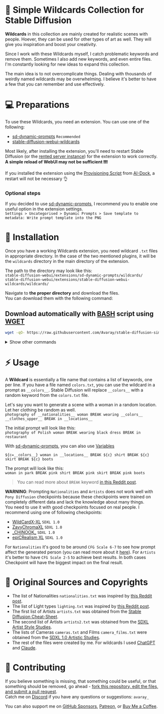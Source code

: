 # 📑 Simple Wildcards Collection for Stable Diffusion

<!-- <img src="images/1.png" width="23%" /> <img src="images/2.png" width="23%" /> <img src="images/3.png" width="23%" /> <img src="images/4.png" width="23%" /> -->

**Wildcards** in this collection are mainly created for realistic scenes with people. Hoever, they can be used for other types of art as well. They will give you inspiration and boost your creativity.

Since I work with these Wildcards myself, I catch problematic keywords and remove them. Sometimes I also add new keywords, and even entire files. I'm constantly looking for new ideas to expand this collection.

The main idea is to not overcomplicate things. Dealing with thousands of weirdly named wildcards may be overwhelming. I believe it's better to have a few that you can remember and use effectively.

# 💻 Preparations

To use these Wildcards, you need an extension. You can use one of the following:

- [sd-dynamic-prompts](https://github.com/adieyal/sd-dynamic-prompts) `Recommended`
- [stable-diffusion-webui-wildcards](https://github.com/AUTOMATIC1111/stable-diffusion-webui-wildcards)

Most likely, after installing the extension, you'll need to restart Stable Diffusion (or the [rented server instance](https://cloud.vast.ai/?ref_id=62878&creator_id=42512&name=null)) for the extension to work correctly. **A simple reload of WebUI may not be sufficient ❗️❗️❗️**

If you installed the extension using the [Provisioning Script](https://github.com/ai-dock/stable-diffusion-webui/blob/main/config/provisioning/default.sh) from [AI-Dock](https://github.com/ai-dock/stable-diffusion-webui), a restart will not be necessary 👌

### Optional steps

If you decided to use [sd-dynamic-prompts](https://github.com/adieyal/sd-dynamic-prompts), I recommend you to enable one useful option in the extension settings.  
`Settings > Uncategorised > Dynamic Prompts > Save template to metadata: Write prompt template into the PNG `

# 💾 Installation

Once you have a working Wildcards extension, you need wildcard `.txt` files in appropriate directory. In the case of the two mentioned plugins, it will be the `wildcards` directory in the main directory of the extension.

The path to the directory may look like this:  
`stable-diffusion-webui/extensions/sd-dynamic-prompts/wildcards/`  
`stable-diffusion-webui/extensions/stable-diffusion-webui-wildcards/wildcards/`

Navigate to **the proper directory** and download the files.  
You can download them with the following command:

## Download automatically with [BASH](https://www.gnu.org/software/bash/) script using [WGET](https://www.gnu.org/software/wget/)

```bash
wget -qO- https://raw.githubusercontent.com/Avaray/stable-diffusion-simple-wildcards/main/scripts/download.sh | bash -s -- wget
```

<details>
<summary>Show other commands</summary>

## Download automatically with [BASH](https://www.gnu.org/software/bash/) script using [ARIA2](https://github.com/aria2/aria2)

```bash
aria2c -q --allow-overwrite=true --remove-control-file=true -o dl.sh https://raw.githubusercontent.com/Avaray/stable-diffusion-simple-wildcards/main/scripts/download.sh && chmod +x dl.sh && ./dl.sh aria2c
```

## Download automatically with [BASH](https://www.gnu.org/software/bash/) script using [CURL](https://curl.se/) `slowest`

```bash
curl -s https://raw.githubusercontent.com/Avaray/stable-diffusion-simple-wildcards/main/scripts/download.sh | bash -s -- curl
```

You can find alternative ways to download files in the [DOWNLOAD.md](DOWNLOAD.md) file.

</details>

<!-- For every command above, you need to have [XARGS](https://www.man7.org/linux/man-pages/man1/xargs.1.html) installed on your system.   -->

# ⚡️ Usage

A **Wildcard** is essentially a file name that contains a list of keywords, one per line. If you have a file named `colors.txt`, you can use the wildcard in a prompt as `__colors__`. Stable Diffusion will replace `__colors__` with a random keyword from the `colors.txt` file.

Let's say you want to generate a scene with a woman in a random location. Let her clothing be random as well.  
`photography of __nationalities__ woman BREAK wearing __colors__ __clothes_upper__ BREAK in __locations__`

The initial prompt will look like this:  
`photography of Polish woman BREAK wearing black dress BREAK in restaurant`

With [sd-dynamic-prompts](https://github.com/adieyal/sd-dynamic-prompts), you can also use [Variables](https://github.com/adieyal/sd-dynamic-prompts/blob/main/docs/SYNTAX.md#variables)

`${c=__colors__} woman in __locations__ BREAK ${c} shirt BREAK ${c} skirt BREAK ${c} boots`

The prompt will look like this:  
`woman in park BREAK pink shirt BREAK pink skirt BREAK pink boots`

> You can read more about `BREAK` keyword [in this Reddit post](https://www.reddit.com/r/StableDiffusion/comments/15bty86/prompt_trick_for_more_consistent_results_in/).

**WARNING**: Prompting `Nationalities` and `Artists` does not work well with `Pony Diffusion` checkpoints because these checkpoints were trained on completely different data and lack the knowledge about many things.  
You need to use it with good checkpoints focused on real people. I recommend using one of following checkpoints:

- [WildCardX-XL](https://civitai.com/models/239561/wildcardx-xl) `SDXL 1.0`
- [ZavyChromaXL](https://civitai.com/models/119229/zavychromaxl) `SDXL 1.0`
- [\_CHINOOK\_](https://civitai.com/models/400589/chinook) `SDXL 1.0`
- [epiCRealism XL](https://civitai.com/models/277058/epicrealism-xl) `SDXL 1.0`

For `Nationalities` it's good to be around `CFG Scale 6-7` to see how prompt affect the generated person (you can read more about it [here](https://dav.one/using-prompts-to-modify-face-and-body-in-stable-diffusion)). For `Artists` it's better to have `CFG Scale 2-5` to achieve best results. In both cases Checkpoint will have the biggest impact on the final result.

# 🍺 Original Sources and Copyrights

- The list of Nationalities `nationalities.txt` was inspired by [this Reddit post](https://www.reddit.com/r/StableDiffusion/comments/13oea0i/photorealistic_portraits_of_200_ethinicities/).
- The list of Light types `lighting.txt` was inspired by [this Reddit post](https://www.reddit.com/r/StableDiffusion/comments/1cjwi04/made_this_lighting_guide_for_myself_thought_id/).
- The first list of Artists `artists.txt` was obtained from the [Stable Diffusion Cheat-Sheet](https://supagruen.github.io/StableDiffusion-CheatSheet/).
- The second list of Artists `artists2.txt` was obtained from the [SDXL Artist Style Studies](https://sdxl.parrotzone.art/).
- The lists of Cameras `cameras.txt` and Films `camera_films.txt` were obtained from the [SDXL 1.0 Artistic Studies](https://rikkar69.github.io/SDXL-artist-study/).
- The rest of the files were created by me. For wildcards I used [ChatGPT](https://chat.openai.com) and [Claude](https://claude.ai/).

# 📝 Contributing

If you believe something is missing, that something could be useful, or that something should be removed, go ahead - [fork this repository, edit the files, and submit a pull request](https://docs.github.com/en/get-started/quickstart/contributing-to-projects).  
Catch me on [Discord](https://discord.gg/) if you have any questions or suggestions: `avaray_`

You can also support me on [GitHub Sponsors](https://github.com/sponsors/Avaray), [Patreon](patreon.com/Avaray_), or [Buy Me a Coffee](https://buymeacoffee.com/avaray).
